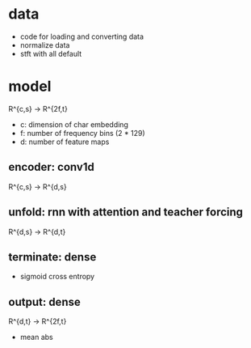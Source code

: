 # data

- code for loading and converting data
- normalize data
- stft with all default

# model

R^{c,s} -> R^{2f,t}

- c: dimension of char embedding
- f: number of frequency bins (2 * 129)
- d: number of feature maps

## encoder: conv1d

R^{c,s} -> R^{d,s}

## unfold: rnn with attention and teacher forcing

R^{d,s} -> R^{d,t}

## terminate: dense

- sigmoid cross entropy

## output: dense

R^{d,t} -> R^{2f,t}

- mean abs
